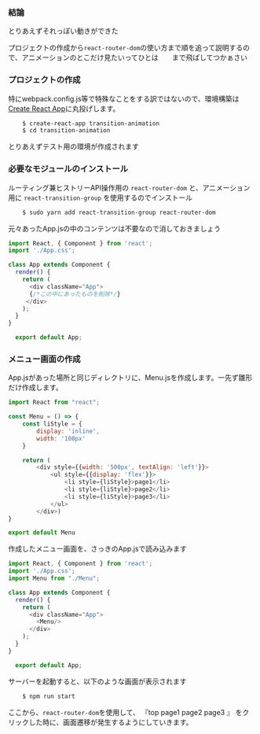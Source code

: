 ### 結論

とりあえずそれっぽい動きができた

プロジェクトの作成から`react-router-dom`の使い方まで順を追って説明するので、アニメーションのとこだけ見たいってひとは　　まで飛ばしてつかぁさい

### プロジェクトの作成

特にwebpack.config.js等で特殊なことをする訳ではないので、環境構築は  [Create React App](https://github.com/facebookincubator/create-react-app)に丸投げします。

```sh
    $ create-react-app transition-animation
    $ cd transition-animation
```

とりあえずテスト用の環境が作成されます

### 必要なモジュールのインストール

ルーティング兼ヒストリーAPI操作用の `react-router-dom` と、アニメーション用に `react-transition-group` を使用するのでインストール

```sh
    $ sudo yarn add react-transition-group react-router-dom
```

元々あったApp.jsの中のコンテンツは不要なので消しておきましょう

```js
import React, { Component } from 'react';
import './App.css';

class App extends Component {
  render() {
    return (
      <div className="App">
      {/*この中にあったものを削除*/}
     </div>
    );
  }
}

  export default App;
```

### メニュー画面の作成

App.jsがあった場所と同じディレクトリに、Menu.jsを作成します。一先ず雛形だけ作成します。

```js
import React from "react";

const Menu = () => {
    const liStyle = {
        display: 'inline',
        width: '100px'
    }

    return (
        <div style={{width: '500px', textAlign: 'left'}}>
            <ul style={{display: 'flex'}}>
                <li style={liStyle}>page1</li>
                <li style={liStyle}>page2</li>
                <li style={liStyle}>page3</li>
            </ul>
        </div>)
}

export default Menu
```

作成したメニュー画面を、さっきのApp.jsで読み込みます

```js
import React, { Component } from 'react';
import './App.css';
import Menu from "./Menu";

class App extends Component {
  render() {
    return (
      <div className="App">
        <Menu/>
      </div>
    );
  }
}

  export default App;
```

サーバーを起動すると、以下のような画面が表示されます

```sh
    $ npm run start
```

ここから、`react-router-dom`を使用して、 『top page1 page2 page3 』 をクリックした時に、画面遷移が発生するようにしていきます。
